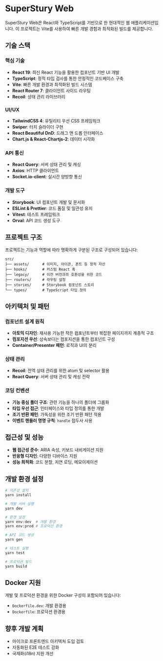 # SuperStury Web

SuperStury Web은 React와 TypeScript를 기반으로 한 현대적인 웹 애플리케이션입니다. 이 프로젝트는 Vite를 사용하여 빠른 개발 경험과 최적화된 빌드를 제공합니다.

## 기술 스택

### 핵심 기술
- **React 19**: 최신 React 기능을 활용한 컴포넌트 기반 UI 개발
- **TypeScript**: 정적 타입 검사를 통한 안정적인 코드베이스 구축
- **Vite**: 빠른 개발 환경과 최적화된 빌드 시스템
- **React Router 7**: 클라이언트 사이드 라우팅
- **Recoil**: 상태 관리 라이브러리

### UI/UX
- **TailwindCSS 4**: 유틸리티 우선 CSS 프레임워크
- **Swiper**: 터치 슬라이더 구현
- **React Beautiful DnD**: 드래그 앤 드롭 인터페이스
- **Chart.js & React-Chartjs-2**: 데이터 시각화

### API 통신
- **React Query**: 서버 상태 관리 및 캐싱
- **Axios**: HTTP 클라이언트
- **Socket.io-client**: 실시간 양방향 통신

### 개발 도구
- **Storybook**: UI 컴포넌트 개발 및 문서화
- **ESLint & Prettier**: 코드 품질 및 일관성 유지
- **Vitest**: 테스트 프레임워크
- **Orval**: API 코드 생성 도구

## 프로젝트 구조

프로젝트는 기능과 역할에 따라 명확하게 구분된 구조로 구성되어 있습니다:

```
src/
├── assets/      # 이미지, 아이콘, 폰트 등 정적 자산
├── hooks/       # 커스텀 React 훅
├── legacy/      # 이전 버전과의 호환성을 위한 코드
├── routers/     # 라우팅 설정
├── stories/     # Storybook 컴포넌트 스토리
└── types/       # TypeScript 타입 정의
```

## 아키텍처 및 패턴

### 컴포넌트 설계 원칙
- **아토믹 디자인**: 재사용 가능한 작은 컴포넌트부터 복잡한 페이지까지 계층적 구조
- **컴포지션 우선**: 상속보다는 컴포지션을 통한 컴포넌트 구성
- **Container/Presenter 패턴**: 로직과 UI의 분리

### 상태 관리
- **Recoil**: 전역 상태 관리를 위한 atom 및 selector 활용
- **React Query**: 서버 상태 관리 및 캐싱 전략

### 코딩 컨벤션
- **기능 중심 폴더 구조**: 관련 기능을 하나의 폴더에 그룹화
- **타입 우선 접근**: 인터페이스와 타입 정의를 통한 개발
- **조기 반환 패턴**: 가독성을 위한 조기 반환 패턴 적용
- **이벤트 핸들러 명명 규칙**: `handle` 접두사 사용

## 접근성 및 성능
- **웹 접근성 준수**: ARIA 속성, 키보드 내비게이션 지원
- **반응형 디자인**: 다양한 디바이스 지원
- **성능 최적화**: 코드 분할, 지연 로딩, 메모이제이션

## 개발 환경 설정

```bash
# 의존성 설치
yarn install

# 개발 서버 실행
yarn dev

# 환경 설정
yarn env:dev  # 개발 환경
yarn env:prod # 프로덕션 환경

# API 코드 생성
yarn gen

# 테스트 실행
yarn test

# 프로덕션 빌드
yarn build
```

## Docker 지원
개발 및 프로덕션 환경을 위한 Docker 구성이 포함되어 있습니다:
- `Dockerfile.dev`: 개발 환경용
- `Dockerfile`: 프로덕션 환경용

## 향후 개발 계획
- 마이크로 프론트엔드 아키텍처 도입 검토
- 자동화된 E2E 테스트 강화
- 국제화(i18n) 지원 개선
